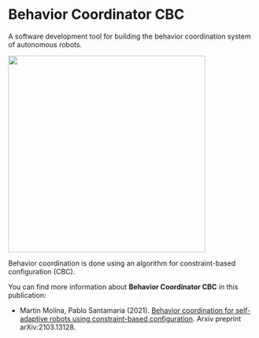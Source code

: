 # Behavior Coordinator CBC

A software development tool for building the behavior coordination system of autonomous robots. 


<a href="https://github.com/cvar-upm/coordinator_cbc/raw/master/doc/architecture.png">
       <img src="https://github.com/cvar-upm/coordinator_cbc/raw/master/doc/architecture.png" width=400>
   </a>

Behavior coordination is done using an algorithm for constraint-based configuration (CBC).

You can find more information about **Behavior Coordinator CBC** in this publication:

- Martin  Molina,  Pablo  Santamaria (2021). [Behavior coordination for self-adaptive robots using constraint-based configuration](https://arxiv.org/abs/2103.13128).  Arxiv  preprint arXiv:2103.13128.
